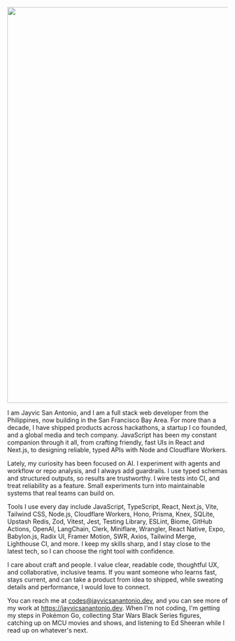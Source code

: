 <p align="center">
  <img width="1500" height="906" alt="jayvicsanantonio dev_" src="https://github.com/user-attachments/assets/8068208c-64d9-4876-bc3d-2330db6b225f" />

</p>


I am Jayvic San Antonio, and I am a full stack web developer from the Philippines, now building in the San Francisco Bay Area. For more than a decade, I have shipped products across hackathons, a startup I co founded, and a global media and tech company. JavaScript has been my constant companion through it all, from crafting friendly, fast UIs in React and Next.js, to designing reliable, typed APIs with Node and Cloudflare Workers.

Lately, my curiosity has been focused on AI. I experiment with agents and workflow or repo analysis, and I always add guardrails. I use typed schemas and structured outputs, so results are trustworthy. I wire tests into CI, and treat reliability as a feature. Small experiments turn into maintainable systems that real teams can build on.

Tools I use every day include JavaScript, TypeScript, React, Next.js, Vite, Tailwind CSS, Node.js, Cloudflare Workers, Hono, Prisma, Knex, SQLite, Upstash Redis, Zod, Vitest, Jest, Testing Library, ESLint, Biome, GitHub Actions, OpenAI, LangChain, Clerk, Miniflare, Wrangler, React Native, Expo, Babylon.js, Radix UI, Framer Motion, SWR, Axios, Tailwind Merge, Lighthouse CI, and more. I keep my skills sharp, and I stay close to the latest tech, so I can choose the right tool with confidence.

I care about craft and people. I value clear, readable code, thoughtful UX, and collaborative, inclusive teams. If you want someone who learns fast, stays current, and can take a product from idea to shipped, while sweating details and performance, I would love to connect.

You can reach me at codes@jayvicsanantonio.dev, and you can see more of my work at https://jayvicsanantonio.dev. When I'm not coding, I'm getting my steps in Pokémon Go, collecting Star Wars Black Series figures, catching up on MCU movies and shows, and listening to Ed Sheeran while I read up on whatever's next.
